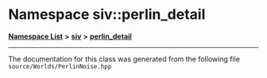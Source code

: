 

# Namespace siv::perlin\_detail



[**Namespace List**](namespaces.md) **>** [**siv**](namespacesiv.md) **>** [**perlin\_detail**](namespacesiv_1_1perlin__detail.md)







































































------------------------------
The documentation for this class was generated from the following file `source/Worlds/PerlinNoise.hpp`

